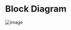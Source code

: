 # Block Diagram
![image](https://user-images.githubusercontent.com/104186419/168267366-5b8fac24-4345-4dec-8af3-836b69f64d46.png)

